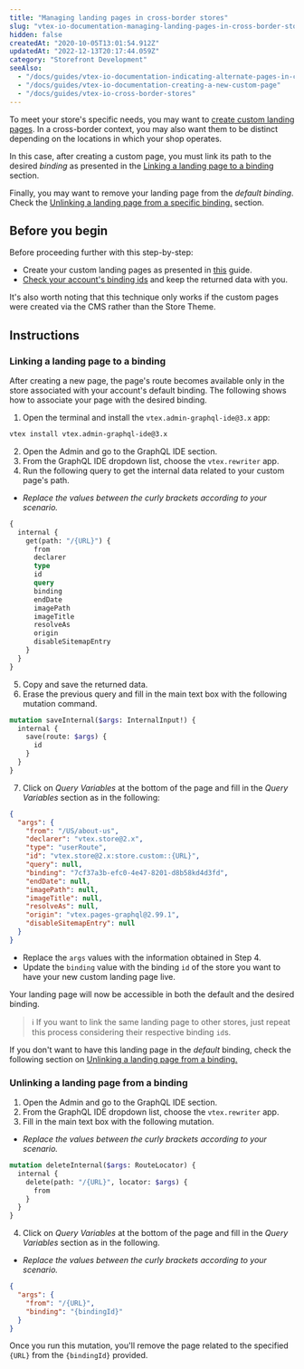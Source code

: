 ```yaml
---
title: "Managing landing pages in cross-border stores"
slug: "vtex-io-documentation-managing-landing-pages-in-cross-border-stores"
hidden: false
createdAt: "2020-10-05T13:01:54.912Z"
updatedAt: "2022-12-13T20:17:44.059Z"
category: "Storefront Development"
seeAlso:
  - "/docs/guides/vtex-io-documentation-indicating-alternate-pages-in-cross-border-stores"
  - "/docs/guides/vtex-io-documentation-creating-a-new-custom-page"
  - "/docs/guides/vtex-io-cross-border-stores"
---
```


To meet your store's specific needs, you may want to [create custom landing pages](https://developers.vtex.com/docs/guides/vtex-io-documentation-creating-a-new-custom-page). In a cross-border context, you may also want them to be distinct depending on the locations in which your shop operates.

In this case, after creating a custom page, you must link its path to the desired _binding_ as presented in the [Linking a landing page to a binding](#linking-a-landing-page-to-a-binding) section.

Finally, you may want to remove your landing page from the _default binding_. Check the [Unlinking a landing page from a specific binding.](#unlinking-a-landing-page-from-a-binding) section.

## Before you begin

Before proceeding further with this step-by-step:

- Create your custom landing pages as presented in [this](https://developers.vtex.com/docs/guides/vtex-io-documentation-creating-a-new-custom-page) guide.
- [Check your account's binding ids](https://developers.vtex.com/docs/guides/checking-your-stores-binding-id) and keep the returned data with you.

It's also worth noting that this technique only works if the custom pages were created via the CMS rather than the Store Theme.

## Instructions

### Linking a landing page to a binding

After creating a new page, the page's route becomes available only in the store associated with your account's default binding. The following shows how to associate your page with the desired binding.

1. Open the terminal and install the `vtex.admin-graphql-ide@3.x` app:

```sh
vtex install vtex.admin-graphql-ide@3.x
```

2. Open the Admin and go to the GraphQL IDE section.
3. From the GraphQL IDE dropdown list, choose the `vtex.rewriter` app.
4. Run the following query to get the internal data related to your custom page's path.

- _Replace the values between the curly brackets according to your scenario._

```graphql
{
  internal {
    get(path: "/{URL}") {
      from
      declarer
      type
      id
      query
      binding
      endDate
      imagePath
      imageTitle
      resolveAs
      origin
      disableSitemapEntry
    }
  }
}
```

5. Copy and save the returned data.
6. Erase the previous query and fill in the main text box with the following mutation command.

```graphql
mutation saveInternal($args: InternalInput!) {
  internal {
    save(route: $args) {
      id
    }
  }
}
```

7. Click on _Query Variables_ at the bottom of the page and fill in the _Query Variables_ section as in the following:

```json
{
  "args": {
    "from": "/US/about-us",
    "declarer": "vtex.store@2.x",
    "type": "userRoute",
    "id": "vtex.store@2.x:store.custom::{URL}",
    "query": null,
    "binding": "7cf37a3b-efc0-4e47-8201-d8b58kd4d3fd",
    "endDate": null,
    "imagePath": null,
    "imageTitle": null,
    "resolveAs": null,
    "origin": "vtex.pages-graphql@2.99.1",
    "disableSitemapEntry": null
  }
}
```

- Replace the `args` values with the information obtained in Step 4.
- Update the `binding` value with the binding `id` of the store you want to have your new custom landing page live.

Your landing page will now be accessible in both the default and the desired binding.

> ℹ If you want to link the same landing page to other stores, just repeat this process considering their respective binding `id`s.

If you don't want to have this landing page in the _default_ binding, check the following section on [Unlinking a landing page from a binding.](#unlinking-a-landing-page-from-a-binding)

### Unlinking a landing page from a binding

1. Open the Admin and go to the GraphQL IDE section.
2. From the GraphQL IDE dropdown list, choose the `vtex.rewriter` app.
3. Fill in the main text box with the following mutation.

- _Replace the values between the curly brackets according to your scenario._

```graphql
mutation deleteInternal($args: RouteLocator) {
  internal {
    delete(path: "/{URL}", locator: $args) {
      from
    }
  }
}
```

4. Click on _Query Variables_ at the bottom of the page and fill in the _Query Variables_ section as in the following.

- _Replace the values between the curly brackets according to your scenario._

```json
{
  "args": {
    "from": "/{URL}",
    "binding": "{bindingId}"
  }
}
```

Once you run this mutation, you'll remove the page related to the specified `{URL}` from the `{bindingId}` provided.
